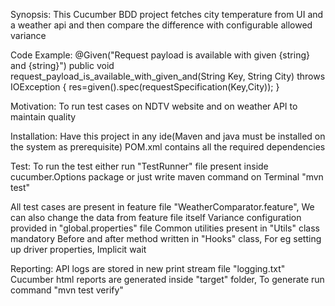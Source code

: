 Synopsis:
This Cucumber BDD project fetches city temperature from UI and a weather api and then compare the difference with configurable allowed variance

Code Example:
@Given("Request payload is available with given {string} and {string}")
    public void request_payload_is_available_with_given_and(String Key, String City) throws IOException {
        res=given().spec(requestSpecification(Key,City));
    }

Motivation:
To run test cases on NDTV website and on weather API to maintain quality

Installation:
Have this project in any ide(Maven and java must be installed on the system as prerequisite)
POM.xml contains all the required dependencies

Test:
To run the test either run "TestRunner" file present inside cucumber.Options package or just write maven command on Terminal "mvn test"

All test cases are present in feature file "WeatherComparator.feature", We can also change the data from feature file itself
Variance configuration provided in "global.properties" file
Common utilities present in "Utils" class
mandatory Before and after method written in "Hooks" class, For eg setting up driver properties, Implicit wait 

Reporting:
API logs are stored in new print stream file "logging.txt"
Cucumber html reports are generated inside "target" folder, To generate run command "mvn test verify"
    
